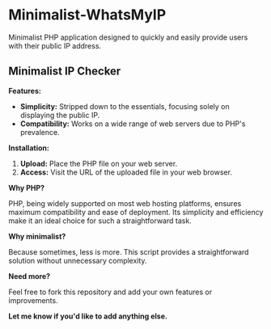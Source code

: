 # Minimalist-WhatsMyIP
Minimalist PHP application designed to quickly and easily provide users with their public IP address.

## **Minimalist IP Checker**

**Features:**

* **Simplicity:** Stripped down to the essentials, focusing solely on displaying the public IP.
* **Compatibility:** Works on a wide range of web servers due to PHP's prevalence.

**Installation:**

1. **Upload:** Place the PHP file on your web server.
2. **Access:** Visit the URL of the uploaded file in your web browser.

**Why PHP?**

PHP, being widely supported on most web hosting platforms, ensures maximum compatibility and ease of deployment. Its simplicity and efficiency make it an ideal choice for such a straightforward task.

**Why minimalist?**

Because sometimes, less is more. This script provides a straightforward solution without unnecessary complexity.

**Need more?**

Feel free to fork this repository and add your own features or improvements.

**Let me know if you'd like to add anything else.** 
